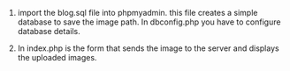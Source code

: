 

1. import the blog.sql file into phpmyadmin. this file creates a simple database to save the image path. In dbconfig.php you have to configure database details.

2. In index.php is the form that sends the image to the server and displays the uploaded images. 